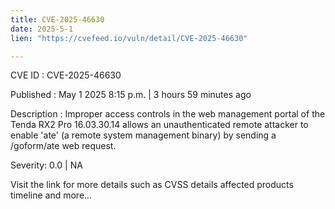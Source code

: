 ```yaml
---
title: CVE-2025-46630
date: 2025-5-1
lien: "https://cvefeed.io/vuln/detail/CVE-2025-46630"

---
```


CVE ID : CVE-2025-46630

Published :  May 1
2025
8:15 p.m. | 3 hours
59 minutes ago

Description : Improper access controls in the web management portal of the Tenda RX2 Pro 16.03.30.14 allows an unauthenticated remote attacker to enable 'ate' (a remote system management binary) by sending a /goform/ate web request.

Severity: 0.0 | NA

Visit the link for more details
such as CVSS details
affected products
timeline
and more...

